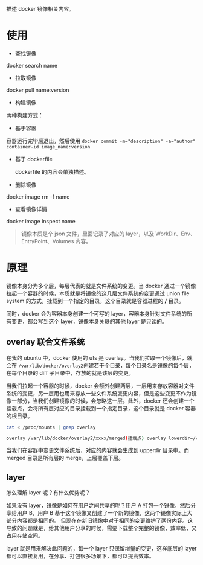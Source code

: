 描述 docker 镜像相关内容。

# 使用

- 查找镜像

docker search name

- 拉取镜像

docker pull name:version

- 构建镜像

两种构建方式：

 - 基于容器

  容器运行完毕后退出，然后使用 `docker commit -m="description" -a="author" container-id image_name:version`

 - 基于 dockerfile

    dockerfile 的内容会单独描述。

- 删除镜像

docker image rm -f name

- 查看镜像详情

docker image inspect name

> 镜像本质是个 json 文件，里面记录了对应的 layer，以及 WorkDir、Env、EntryPoint、Volumes 内容。

# 原理

镜像本身分为多个层，每层代表的就是文件系统的变更。当 docker 通过一个镜像拉起一个容器的时候，本质就是将镜像的这几层文件系统的变更通过 union file system 的方式，挂载到一个指定的目录，这个目录就是容器进程的 **/** 目录。

同时，docker 会为容器本身创建一个可写的 layer，容器本身针对文件系统的所有变更，都会写到这个 layer，镜像本身关联的其他 layer 是只读的。

## overlay 联合文件系统

在我的 ubuntu 中，docker 使用的 ufs 是 overlay。当我们拉取一个镜像后，就会在 `/var/lib/docker/overlay2`创建若干个目录，每个目录名是镜像的每个层，在每个目录的 diff 子目录中，存放的就是该层的变更。


当我们拉起一个容器的时候，docker 会额外创建两层，一层用来存放容器对文件系统的变更，另一层用也用来存放一些文件系统变更内容，但是这些变更不作为镜像一部分，当我们创建镜像的时候，会忽略这一层。此外，docker 还会创建一个挂载点，会将所有层对应的目录挂载到一个指定目录，这个目录就是 docker 容器的根目录。

```sh
cat < /proc/mounts | grep overlay

overlay /var/lib/docker/overlay2/xxxx/merged(挂载点) overlay lowerdir=/var/lib/docker/overlay2/xxx(init 层):/var/lib/docker/overlay2/xxx(镜像对应的层) upperdir=/var/lib/docker/overlay2/xxx(容器的可写层)/diff
```
当我们在容器中变更文件系统后，对应的内容就会生成到 upperdir 目录中。而 merged 目录是所有层的 merge，上层覆盖下层。

## layer

怎么理解 layer 呢？有什么优势呢？

如果没有 layer，镜像是如何在用户之间共享的呢？用户 A 打包一个镜像，然后分享给用户 B，用户 B 基于这个镜像又创建了一个新的镜像，这两个镜像实际上大部分内容都是相同的。
但现在在新旧镜像中对于相同的变更维护了两份内容。这导致的问题就是，给其他用户分享的时候，需要下载整个完整的镜像，效率低，又占用存储空间。<br>

layer 就是用来解决此问题的，每一个 layer 只保留增量的变更，这样底层的 layer 都可以直接复用，在分享、打包很多场景下，都可以提高效率。



